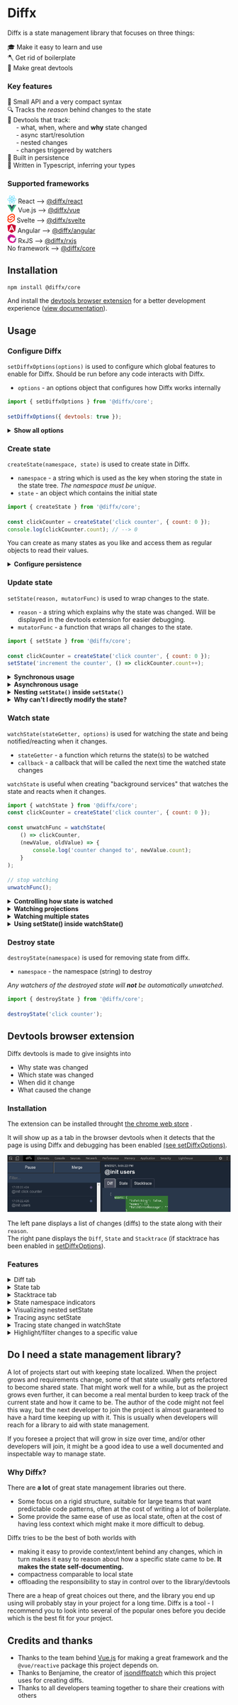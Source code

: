 <!-- #header -->

# Diffx

<!-- end -->

Diffx is a state management library that focuses on three things:

🎓 Make it easy to learn and use  
🪓 Get rid of boilerplate  
🔧 Make great devtools

### Key features

🤏 Small API and a very compact syntax  
🔍 Tracks the _reason_ behind changes to the state  
🔧 Devtools that track:  
&nbsp;&nbsp;&nbsp;&nbsp;&nbsp;- what, when, where and **why** state changed  
&nbsp;&nbsp;&nbsp;&nbsp;&nbsp;- async start/resolution  
&nbsp;&nbsp;&nbsp;&nbsp;&nbsp;- nested changes  
&nbsp;&nbsp;&nbsp;&nbsp;&nbsp;- changes triggered by watchers  
💾 Built in persistence  
📝 Written in Typescript, inferring your types

<!-- #supported-frameworks -->

### Supported frameworks

![react logo](./assets/framework-logos/react.png) React
--> [@diffx/react](https://github.com/jbjorge/diffx/tree/master/react)  
![vue logo](./assets/framework-logos/vue.png) Vue.js
--> [@diffx/vue](https://github.com/jbjorge/diffx/tree/master/vue)  
![svelte logo](./assets/framework-logos/svelte.png) Svelte
--> [@diffx/svelte](https://github.com/jbjorge/diffx/tree/master/svelte)  
![angular logo](./assets/framework-logos/angular.png) Angular
--> [@diffx/angular](https://github.com/jbjorge/diffx/tree/master/angular)  
![rxjs logo](./assets/framework-logos/rxjs.png) RxJS
--> [@diffx/rxjs](https://github.com/jbjorge/diffx/tree/master/rxjs)  
No framework --> [@diffx/core](https://github.com/jbjorge/diffx/tree/master/core)
<!-- end -->

## Installation

```shell
npm install @diffx/core
```

And install
the [devtools browser extension](https://chrome.google.com/webstore/detail/diffx-devtools/ecijpnkbdaghilfokgbcieakdfbibeec)
for a better development experience ([view documentation](#devtools-browser-extension)).

<!-- #before-usage -->

<!-- end -->

<!-- #usage -->

## Usage

<!-- #setDiffxOptions() -->

### Configure Diffx

`setDiffxOptions(options)` is used to configure which global features to enable for Diffx. Should be run before any code
interacts with Diffx.

* `options` - an options object that configures how Diffx works internally

```javascript
import { setDiffxOptions } from '@diffx/core';

setDiffxOptions({ devtools: true });
```

<details>
    <summary><strong>Show all options</strong></summary>

```javascript
import { setDiffxOptions } from '@diffx/core';

setDiffxOptions({
    /**
     * Enable viewing the state history in devtools.
     * Not recommended for use in a production environment.
     * If set to true, `createDiffs` will also be implicitly true.
     *
     * Default: false
     */
    devtools: false,
    /**
     * Store a stack-trace with every diff if `createDiffs` is enabled.
     * Will be displayed in devtools to help with tracking down
     * which code is making state changes.
     *
     * NOT recommended in production environment since creating stack traces is a slow operation!
     *
     * Default: false
     */
    includeStackTrace: false,
    /**
     * Persist the latest snapshot of all states and automatically use that as the initial state
     *
     * Default: false
     */
    persistent: false,
    /**
     * Location for storing persistent state.
     * E.g. localStorage or sessionStorage
     *
     * Default: null
     */
    persistenceLocation: null,
    /**
     * Whether to record all diffs of the state in-memory.
     *
     * Default: false
     **/
    createDiffs: false,
    /**
     * Max nesting depth.
     *
     * If a loop of setState <--> watchState is accidentally created, it will run off and crash
     * (and potentially crash the main thread). To avoid this, a max nesting depth can be set.
     *
     * Default: 100
     */
    maxNestingDepth: 100
});
```

</details>

<!-- end -->

<!-- end -->

<!-- #createState() -->

### Create state

`createState(namespace, state)` is used to create state in Diffx.

* `namespace` - a string which is used as the key when storing the state in the state tree. _The namespace must be
  unique_.
* `state` - an object which contains the initial state

```javascript
import { createState } from '@diffx/core';

const clickCounter = createState('click counter', { count: 0 });
console.log(clickCounter.count); // --> 0
```

You can create as many states as you like and access them as regular objects to read their values.
<!-- end -->

<!-- #configure persistence -->
<details>
    <summary><strong>Configure persistence</strong></summary>

`createState()` accepts a third `options` argument for configuring persistence for this particular state.

`createState(..., ..., options)`

* `options`- optional settings for this particular state
    * `persistent` - Persist the latest snapshot of this state and automatically use that as the initial state. Setting
      it to `false` will exclude the state from persistence, even though it is globally set to `true`
      in `setDiffxOptions`.  
      Default: `false`

    * `persistenceLocation` - Location for persisting this particular state - e.g. `window.sessionStorage`.  
      Default: `false`

```javascript
import { setDiffxOptions, createState } from '@diffx/core';

// this enables persistence for all states globally
setDiffxOptions({
    persistent: true,
    persistenceLocation: sessionStorage
})

// this disables persistence for a specific state
export const loadingState = createState('loading state', { isLoading: false }, { persistent: false });

// this state is persisted in accordance with the global settings in `setDiffxOptions`
export const clickCounter = createState('click counter', { count: 0 });

// this state is persisted in localStorage instead of the globally defined persistenceLocation
export const users = createState('users', { names: [] }, { persistenceLocation: localStorage });
```

</details>

<!-- end -->

<!-- #setState() -->

### Update state

`setState(reason, mutatorFunc)` is used to wrap changes to the state.

* `reason` - a string which explains why the state was changed. Will be displayed in the devtools extension for easier
  debugging.
* `mutatorFunc` - a function that wraps all changes to the state.

```javascript
import { setState } from '@diffx/core';

const clickCounter = createState('click counter', { count: 0 });
setState('increment the counter', () => clickCounter.count++);
```

<!-- end -->

<!-- #Synchronous usage -->
<details>
    <summary><strong>Synchronous usage</strong></summary>

Since Diffx is proxy-based, it will keep track of anything happening within `setState()`.  
Multiple states can be changed within one `setState()`:

```javascript
import { setState } from '@diffx/core';

const clickCounter = createState('click counter', { count: 0 });
const users = createState('users state', { names: [] });

setState('Change the counter and add a user', () => {
    clickCounter.count++;
    if (clickCounter.count > 2) {
        clickCounter.count = 200;
    }
    users.names.push('John');
})
```

This will also create an entry in the devtools  
![devtools entry screenshot](assets/devtools/img_9.png)

</details>
<!-- end -->

<!-- #Asynchronous usage -->
<details>
    <summary><strong>Asynchronous usage</strong></summary>

`setState(reason, asyncMutatorFunc, onDone [, onError])` is used to make asynchronous changes to the state.

* `reason` - a string which explains why the state was changed. Will be displayed in the devtools extension for easier
  debugging.
* `asyncMutatorFunc` - a function that is free to change the state, and returns a `Promise`.
* `onDone` - a function that receives the result of `asyncMutatorFunc` as an argument, and is free to change the state.
* `onError` - a function that receives the error from `asyncMutatorFunc` as an argument, and is free to change the
  state.

```javascript
import { createState, setState } from '@diffx/core';
import { fetchUsersFromServer } from './some-file';

export const users = createState('users-status', {
    isFetching: false,
    names: [],
    fetchErrorMessage: ''
});

setState(
    'fetch and update users',
    () => {
        // set state before the async work begins
        users.fetchErrorMessage = '';
        users.names = [];
        users.isFetching = true;
        // return the async work
        return fetchUsersFromServer();
    },
    result => {
        // the async work succeeded
        users.names = result;
        users.isFetching = false;
    },
    error => {
        // the async work failed
        users.fetchErrorMessage = error.message;
        users.isFetching = false;
    }
);
```

The `asyncMutatorFunc` and its resolution with `onDone` or `onError` will
be tracked in the devtools:  
<table>
<tr>
<td>onDone</td>
<td>

![async onDone in devtools](assets/devtools/img_10.png)

</td>
</tr>
<tr>
<td>onError</td>
<td>

![async onError in devtools](assets/devtools/img_11.png)

</td>
</tr>
</table>

</details>
<!-- end -->

<!-- #Nesting setState() inside setState() -->
<details>
    <summary><strong>Nesting <code>setState()</code> inside <code>setState()</code></strong></summary>

To avoid repeating yourself, it can be beneficial to wrap `setState` in a function that can be reused.

```javascript
import { createState, setState } from '@diffx/core';

const usersState = createState('users state', { names: [] });

export function addUser(name) {
    setState('Add user', () => usersState.names.push(name));
}
```

To make the state history more readable, the usage of the wrapped `setState` above can be used inside a `setState`
providing a reason for the changes and grouping them.

```javascript
// in some other file
import { setState } from '@diffx/core';
import { addUser } from './example-above';

setState('PeopleComponent: User clicked "Save users"', () => {
    addUser('John');
    addUser('Jenny');
});
```

This nesting will be displayed in the devtools as an indented hierarchical list, clarifying why "Add user" happened:  
![nesting in devtools](assets/devtools/img_7.png)

Nesting can go as many levels deep as desired, making it easy to see who did what and why, and at the same time making
it easy to discover reusable compositions of `setState`.

</details>
<!-- end -->

<!-- #why-no-direct-modification -->
<details>
    <summary><strong>Why can't I directly modify the state?</strong></summary>

By having the freedom to change state from *anywhere* in the codebase, state can quickly get out of control and be
difficult to debug if there is no human-readable reasoning behind why a change was made.  
To ensure that the usage experience stays developer friendly, easy to debug, and help with identifying which code needs
refactoring, Diffx enforces the use of `setState` since it groups changes and allows the developer to specify a `reason`
for the changes.

_Any changes made to the state outside of `setState()` will throw an error._

```javascript
import { clickCounter } from './createState-example-above';

clickCounter.count++; // this will throw an error
```

</details>

<!-- end -->

<!-- #setState().append -->

<!-- end -->

<!-- #watchState() -->

### Watch state

<!-- #watchState().prepend -->

<!-- end -->

`watchState(stateGetter, options)` is used for watching the state and being notified/reacting when it changes.

* `stateGetter` - a function which returns the state(s) to be watched
* `callback` - a callback that will be called the next time the watched state changes

`watchState` is useful when creating "background services" that watches the state and reacts when it changes.

```javascript
import { watchState } from '@diffx/core';
const clickCounter = createState('click counter', { count: 0 });

const unwatchFunc = watchState(
    () => clickCounter,
    (newValue, oldValue) => {
        console.log('counter changed to', newValue.count);
    }
);

// stop watching
unwatchFunc();
```

<!-- end#watchState() -->

<!-- #watchState().details.prepend -->

<!-- end -->

<!-- #controlling watchState -->

<details>
    <summary><strong>Controlling how state is watched</strong></summary>

To have fine-grained control over how the state is watched, the second argument can be an options object instead of a
callback.

```javascript
import { watchState } from '@diffx/core';
const clickCounter = createState('click counter', { count: 0 });

const unwatchFunc = watchState(() => clickCounter, {
    /**
     * Whether to emit the current value of the watched item(s).
     *
     * Default: `false`
     */
    emitInitialValue: true / false,
    /**
     * Callback called with the final state after the outermost `.setState` function has finished running.
     */
    onSetStateDone: (newValue, oldValue) => '...',
    /**
     * Callback called with the current state after each `.setState` has finished running
     * (including each .setState wrapped in .setState)
     */
    onEachSetState: (newValue, oldValue) => '...',
    /**
     * Callback for each change to the state during `.setState`.
     */
    onEachValueUpdate: (newValue, oldValue) => '...',
    /**
     * Custom comparer function to decide if the state has changed.
     * Receives newValue and oldValue as arguments and should return `true` for changed
     * and `false` for no change.
     *
     * Default: Diffx built in comparer
     */
    hasChangedComparer: (newValue, oldValue) => true / false,
    /**
     * Whether the watcher should automatically stop watching after the first changed value has
     * been emitted.
     *
     * Default: false
     */
    once: true / false
});

// stop watching
unwatchFunc();
```

</details>
<!-- end -->

<!-- #watching projections -->
<details>
    <summary><strong>Watching projections</strong></summary>

```javascript
import { watchState } from '@diffx/core';
const clickCounter = createState('click counter', { count: 0 });

watchState(
    () => clickCounter.count > 5,
    isAboveFive => console.log(isAboveFive)
);
```

</details>
<!-- end -->

<!-- #watching multiple states -->
<details>
    <summary><strong>Watching multiple states</strong></summary>

```javascript
import { watchState } from '@diffx/core';
const clickCounter = createState('click counter', { count: 0 });
const users = createState('users state', { names: [] });

watchState(
    () => [clickCounter.count, users.names],
    ([clickCount, names]) => console.log(clickCount, names)
);
```

</details>
<!-- end -->

<!-- #Using setState() inside watchState() -->
<details>
    <summary><strong>Using setState() inside watchState()</strong></summary>

A watcher is allowed to change the state when triggered.

```javascript
import { watchState, setState } from '@diffx/core';
const clickCounter = createState('click counter', { count: 0 });
const users = createState('users state', { names: [] });

watchState(
    () => clickCounter.count === 5,
    countIsFive => {
        if (!countIsFive) return;
        setState('Counter has the value 5, so I added another user', () => {
            users.names.push('Jenny');
        });
    }
);
```

This will also be tracked in the devtools and tagged with "watcher".  
![devtools watcher example](assets/devtools/img_13.png)

The tag can be hovered/clicked for more information about its trigger origin.  
![devtools watcher hover example](assets/devtools/img_14.png)

</details>

<!-- end -->

<!-- #destroyState -->

### Destroy state

`destroyState(namespace)` is used for removing state from diffx.

* `namespace` - the namespace (string) to destroy

_Any watchers of the destroyed state will **not** be automatically unwatched_.

```javascript
import { destroyState } from '@diffx/core';

destroyState('click counter');
```

<!-- end -->
<!-- end#usage -->

<!-- #after-usage -->

<!-- end -->

## Devtools browser extension

Diffx devtools is made to give insights into

* Why state was changed
* Which state was changed
* When did it change
* What caused the change

### Installation

The extension can be installed
throught [the chrome web store](https://chrome.google.com/webstore/detail/diffx-devtools/ecijpnkbdaghilfokgbcieakdfbibeec)
.

It will show up as a tab in the browser devtools when it detects that the page is using Diffx and debugging has been enabled [(see setDiffxOptions)](#configure-diffx).

![Devtools location](./assets/devtools-7.png)

The left pane displays a list of changes (diffs) to the state along with their `reason`.  
The right pane displays the `Diff`, `State` and `Stacktrace` (if stacktrace has been enabled
in [setDiffxOptions](#setdiffxoptions)).

### Features

<details><summary>Diff tab</summary>

Displays the difference between each change made by `setState()`.

![Diff tab preview](./assets/devtools-1.png)

</details>
<details><summary>State tab</summary>

Displays the current state at the selected diff.

![State tab preview](./assets/devtools-6.png)

</details>
<details><summary>Stacktrace tab</summary>

Displays the stack trace for the code that led to this state change.

![Stacktrace tab preview](./assets/devtools-5.png)

</details>
<details><summary>State namespace indicators</summary>

The dots in the left tab indicate which state was changed with their color, can be hovered to view the namespace and
clicked to filter the list by that state.

![State type hints](./assets/devtools-4.png)

</details>
<details><summary>Visualizing nested setState</summary>

For places where `setState()` has been used inside `setState()`, the left pane will display a nested view with colors
used for displaying nesting depth.

![Nested setState preview](./assets/devtools-2.png)

</details>
<details><summary>Tracing async setState</summary>

For async operations done with `setState()`, the left pane will display an `async` tag where the operation starts, and
a `resolve`/`reject`  tag where the async operation finished.  
These tags are highlighted with a color to make it easier to spot which operations belong together and are also
clickable to filter by.

![setState preview](./assets/devtools-3.png)

</details>
<details><summary>Tracing state changed in watchState</summary>

If a `watchState()` runs `setState()`, the left pane will display a `watcher` tag to indicate that the change was
triggered.

![watchState tracing preview 1](./assets/devtools-8.png)

The `watcher` tag can be hovered to see which state change triggered it and clicked to find the state change.

![watchState tracing preview 2](./assets/devtools-9.png)

To see where in the code the watcher was run, enable `includeStackTrace` in [setDiffxOptions](#setdiffxoptions) and open
the Stacktrace tab for the entry tagged with the `watcher`.

</details>
<details><summary>Highlight/filter changes to a specific value</summary>

The Highlight and Filter button can be used to find the state changes that affected a specific value.

![highlight/filter preview](./assets/devtools-10.png)

</details>

## Do I need a state management library?

A lot of projects start out with keeping state localized. When the project grows and requirements change, some of that
state usually gets refactored to become shared state. That might work well for a while, but as the project grows even
further, it can become a real mental burden to keep track of the current state and how it came to be. The author of the
code might not feel this way, but the next developer to join the project is almost guaranteed to have a hard time
keeping up with it. This is usually when developers will reach for a library to aid with state management.

If you foresee a project that will grow in size over time, and/or other developers will join, it might be a good idea to
use a well documented and inspectable way to manage state.

### Why Diffx?

There are **a lot** of great state management libraries out there.

* Some focus on a rigid structure, suitable for large teams that want predictable code patterns, often at the cost of
  writing a lot of boilerplate.
* Some provide the same ease of use as local state, often at the cost of having less context which might make it more
  difficult to debug.

Diffx tries to be the best of both worlds with

* making it easy to provide context/intent behind any changes, which in turn makes it easy to reason about how a
  specific state came to be. **It makes the state self-documenting.**
* compactness comparable to local state
* offloading the responsibility to stay in control over to the library/devtools

There are a heap of great choices out there, and the library you end up using will probably stay in your project for a
long time. Diffx is a tool - I recommend you to look into several of the popular ones before you decide which is the
best fit for your project.

## Credits and thanks

* Thanks to the team behind [Vue.js](https://vuejs.org/) for making a great framework and the `@vue/reactive` package
  this project depends on.
* Thanks to Benjamine, the creator of [jsondiffpatch](https://github.com/benjamine/jsondiffpatch) which this project
  uses for creating diffs.
* Thanks to all developers teaming together to share their creations with others

